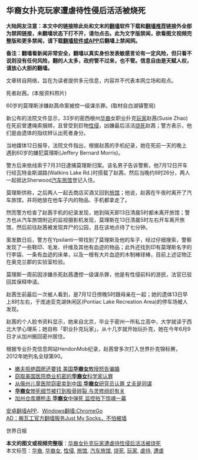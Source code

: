  <h2>华裔女扑克玩家遭虐待性侵后活活被烧死</h2> <p class="notice"><b>大陆网友注意：本文中的链接除此处和文末的<a href="https://github.com/bannedbook/fanqiang" >翻墙</a>软件下载和<a href="https://github.com/killgcd/justmysocks/blob/master/README.md">翻墙推荐</a>链接外全部为禁网链接，未翻墙状态下打不开，请勿点击。此为文字版禁闻，欲看图文视频完整版和更多禁闻，请下载<a href="https://github.com/bannedbook/fanqiang">翻墙软件或APP</a>后翻墙上禁闻网。</p><p>备注：翻墙看新闻非常安全，翻墙以真实身份发表敏感言论有一定风险，但只看不说则没有任何风险，翻的人太多，政府管不过来，也不管。信息自由是天赋人权，请放心大胆的翻墙。</b></p>  <div class="entry"> <p>文章转自网络，旨在为读者提供多元信息，内容并不代表本网立场和观点。</p> <p>死者赵茜。(本报资料照片)</p> <p>60岁的莫理斯涉嫌赵茜命案被控一级谋杀罪。(取材自白湖镇警局)</p> <p>新公布的法院文件显示，33岁的密西根州<a href="https://www.bannedbook.org/bnews/tag/%e5%8d%8e%e8%a3%94/" class="st_tag internal_tag" rel="tag" title="标签 华裔 下的日志">华裔</a>女职业扑克<a href="https://www.bannedbook.org/bnews/tag/%E7%8E%A9%E5%AE%B6/" class="st_tag internal_tag" rel="tag" title="标签 玩家 下的日志">玩家</a>赵茜(Susie Zhao)在死前曾遭绳索捆绑，且曾受到巨物<a href="https://www.bannedbook.org/bnews/tag/%e6%80%a7%e4%be%b5/" class="st_tag internal_tag" rel="tag" title="标签 性侵 下的日志">性侵</a>，凶嫌最后活活<a href="https://www.bannedbook.org/bnews/tag/%E7%83%A7%E6%AD%BB/" class="st_tag internal_tag" rel="tag" title="标签 烧死 下的日志">烧死</a>赵茜；警方表示，他们是由遗体的指纹辨认出死者身分。</p>  <p>当地媒体12日报导，法院文件指出，根据赵茜的手机纪录，她在死前一天的晚上遇到60岁的嫌犯莫理斯(Jeffery Bernard Morris)。</p> <p>警方后来依线索于7月31日逮捕莫理斯归案。该名男子告诉警察，他7月12日开车行经瓦特金斯湖路(Watkins Lake Rd.)时搭载了赵茜，然后当晚约9时26分，两人一起抵达Sherwood<a href="https://www.bannedbook.org/bnews/tag/%E6%B1%BD%E8%BD%A6%E6%97%85%E9%A6%86/" class="st_tag internal_tag" rel="tag" title="标签 汽车旅馆 下的日志">汽车旅馆</a>登记入住。</p> <p>莫理斯供称，之后两人一起去商店买酒又回到<a href="https://www.bannedbook.org/bnews/tag/%E6%97%85%E9%A6%86/" class="st_tag internal_tag" rel="tag" title="标签 旅馆 下的日志">旅馆</a>；他说，赵茜在午夜时离开了汽车旅馆，并将她放在他车子内的物品、手机都拿走了。</p> <p>然而警方检查了赵茜手机的纪录发现，她到隔天即13日清晨5时都未离开旅馆；警方也从汽车旅馆附近的监视摄影机发现，莫理斯在13日清晨5时左右开车离开旅馆，然后前往赵茜被发现弃尸的公园，且在该地点待了七分钟。</p>  <p>案发数日后，警方在Ypsilanti一带找到了莫理斯及他的车子，经过仔细搜索，警察发现了一些鞋印、毛发、纤维及其他有血迹的物品；此外还找到印有莫理斯名字的行李袋、一条有血迹的床单，以及一根有大片血迹的木制棒球棒，目前上述证物正在奥克兰郡的实验室检验。</p> <p>莫理斯一周前因涉嫌杀死赵茜遭控一级谋杀罪，他是有性侵前科的游民，法官已驳回其保释申请。</p> <p>赵茜生前最后一次被人看到，是7月12日傍晚5时跟母亲在一起；她的遗体13日早上8时左右，于庞迪亚克湖休闲区(Pontiac Lake Recreation Area)的停车场被人发现。</p> <p>赵茜的个人脸书资料显示，她来自北京，毕业于密州一所私立高中，大学就读于西北大学心理系；她自称「职业扑克玩家」，从十几岁就开始玩扑克，她在今年6月9日才从加州搬回密州居住。</p>  <p>根据专业扑克信息网站HendonMob纪录，赵茜曾多次打入世界扑克锦标赛，2012年她列名全球第90。</p> <ul class='op-related-articles' title='相关阅读'> <li><a href='https://www.bannedbook.org/bnews/lifebaike/20200808/1376689.html' target='_blank'>嫩夫拒绝圆房还要钱 美国<b>华裔女</b>教授怒告骗婚</a></li> <li><a href='https://www.bannedbook.org/bnews/worldnews/usa/20200731/1372553.html' target='_blank'>窃取美国医院商业机密的<b>华裔女</b>科学家认罪</a></li> <li><a href='https://www.bannedbook.org/bnews/comments/20200731/1372452.html' target='_blank'>从俄州儿童医院窃密卖到中国 <b>华裔女</b>研究员认罪 丈夫是同谋</a></li> <li><a href='https://www.bannedbook.org/bnews/cnnews/20200722/1364461.html' target='_blank'><b>华裔女</b>惨死细节被打到股骨碎裂 与灵修组织有关 </a></li> <li><a href='https://www.bannedbook.org/bnews/cnnews/20200721/1363778.html' target='_blank'>加州仓库爆枪击 <b>华裔女</b>中弹死 监控拍下惊魂一幕</a></li> </ul> <div class="texttj"> <a href="https://github.com/bannedbook/fanqiang/wiki/%E7%A6%81%E9%97%BB%E7%BD%91%E5%AE%89%E5%8D%93%E7%BF%BB%E5%A2%99%E6%96%B0%E9%97%BBAPP" target="_blank">安卓翻墙APP</a>、<a href="https://github.com/bannedbook/fanqiang/wiki/Chrome%E4%B8%80%E9%94%AE%E7%BF%BB%E5%A2%99%E5%8C%85" target="_blank">Windows翻墙:ChromeGo</a><br/> <a href="https://github.com/killgcd/justmysocks/blob/master/README.md" target="_blank">AD：搬瓦工官方翻墙服务Just My Socks，不怕被墙</a> </div><p>世界日报</p><a name='sharetosocial'></a>         <div><b>本文的图文或视频完整版</b>：<a href='https://www.bannedbook.org/bnews/baitai/20200813/1379676.html'>华裔女扑克玩家遭虐待性侵后活活被烧死</a></div>  </div><!--END ENTRY--> <div class="postfooter"> <div>本文标签：<a href="https://www.bannedbook.org/bnews/tag/%e5%8d%8e%e8%a3%94/" rel="tag">华裔</a>, <a href="https://www.bannedbook.org/bnews/tag/%E5%8D%8E%E8%A3%94%E5%A5%B3/" rel="tag">华裔女</a>, <a href="https://www.bannedbook.org/bnews/tag/%e6%80%a7%e4%be%b5/" rel="tag">性侵</a>, <a href="https://www.bannedbook.org/bnews/tag/%E6%97%85%E9%A6%86/" rel="tag">旅馆</a>, <a href="https://www.bannedbook.org/bnews/tag/%E6%B1%BD%E8%BD%A6%E6%97%85%E9%A6%86/" rel="tag">汽车旅馆</a>, <a href="https://www.bannedbook.org/bnews/tag/%E7%83%A7%E6%AD%BB/" rel="tag">烧死</a>, <a href="https://www.bannedbook.org/bnews/tag/%E7%8E%A9%E5%AE%B6/" rel="tag">玩家</a>, <a href="https://www.bannedbook.org/bnews/tag/%E8%99%90%E5%BE%85/" rel="tag">虐待</a>, <a href="https://www.bannedbook.org/bnews/tag/%E9%81%AD%E8%99%90/" rel="tag">遭虐</a></div>  </div><!--END POSTFOOTER--> 